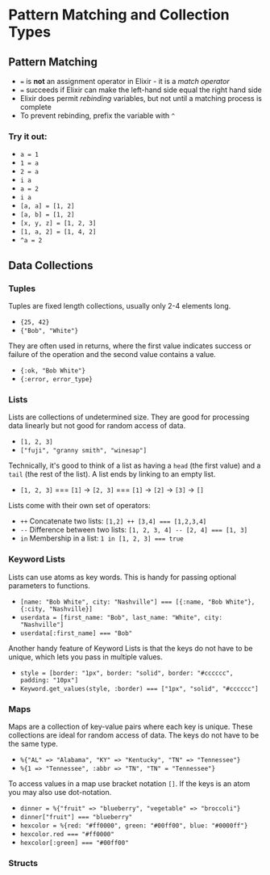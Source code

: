 # Pattern Matching and Collection Types

## Pattern Matching
- `=` is __not__ an assignment operator in Elixir - it is a _match operator_
- `=` succeeds if Elixir can make the left-hand side equal the right hand side
- Elixir does permit _rebinding_ variables, but not until a matching process is complete
- To prevent rebinding, prefix the variable with `^`

### Try it out: 
- `a = 1`
- `1 = a`
- `2 = a`
- `i a`
- `a = 2`
- `i a`
- `[a, a] = [1, 2]`
- `[a, b] = [1, 2]`
- `[x, y, z] = [1, 2, 3]`
- `[1, a, 2] = [1, 4, 2]`
- `^a = 2`

## Data Collections
### Tuples
Tuples are fixed length collections, usually only 2-4 elements long.  
- `{25, 42}`
- `{"Bob", "White"}`

They are often used in returns, where the first value indicates success or failure of the operation and the second value contains a value. 
- `{:ok, "Bob White"}`
- `{:error, error_type}`


### Lists
Lists are collections of undetermined size. They are good for processing data linearly but not good for random access of data.
- `[1, 2, 3]`
- `["fuji", "granny smith", "winesap"]`

Technically, it's good to think of a list as having a `head` (the first value) and a `tail` (the rest of the list).  A list ends by linking to an empty list. 
- `[1, 2, 3]` === `[1]` -> `[2, 3]` === `[1]` -> `[2]` -> `[3]` -> `[]`

Lists come with their own set of operators: 
- `++`  Concatenate two lists: `[1,2] ++ [3,4] === [1,2,3,4]`
- `--`  Difference between two lists: `[1, 2, 3, 4] -- [2, 4] === [1, 3]`
- `in`  Membership in a list: `1 in [1, 2, 3] === true`

### Keyword Lists
Lists can use atoms as key words.  This is handy for passing optional parameters to functions. 
- `[name: "Bob White", city: "Nashville"] === [{:name, "Bob White"}, {:city, "Nashville}]`
- `userdata = [first_name: "Bob", last_name: "White", city: "Nashville"]`
- `userdata[:first_name] === "Bob"`

Another handy feature of Keyword Lists is that the keys do not have to be unique, which lets you pass in multiple values. 
- `style = [border: "1px", border: "solid", border: "#cccccc", padding: "10px"]`
- `Keyword.get_values(style, :border) === ["1px", "solid", "#cccccc"]`


### Maps
Maps are a collection of key-value pairs where each key is unique.  These collections are ideal for random access of data. The keys do not have to be the same type.
- `%{"AL" => "Alabama", "KY" => "Kentucky", "TN" => "Tennessee"}`
- `%{1 => "Tennessee", :abbr => "TN", "TN" = "Tennessee"}`

To access values in a map use bracket notation `[]`.  If the keys is an atom you may also use dot-notation. 
- `dinner = %{"fruit" => "blueberry", "vegetable" => "broccoli"}`
- `dinner["fruit"] === "blueberry"`
- `hexcolor = %{red: "#ff0000", green: "#00ff00", blue: "#0000ff"}`
- `hexcolor.red === "#ff0000"`
- `hexcolor[:green] === "#00ff00"`


### Structs

